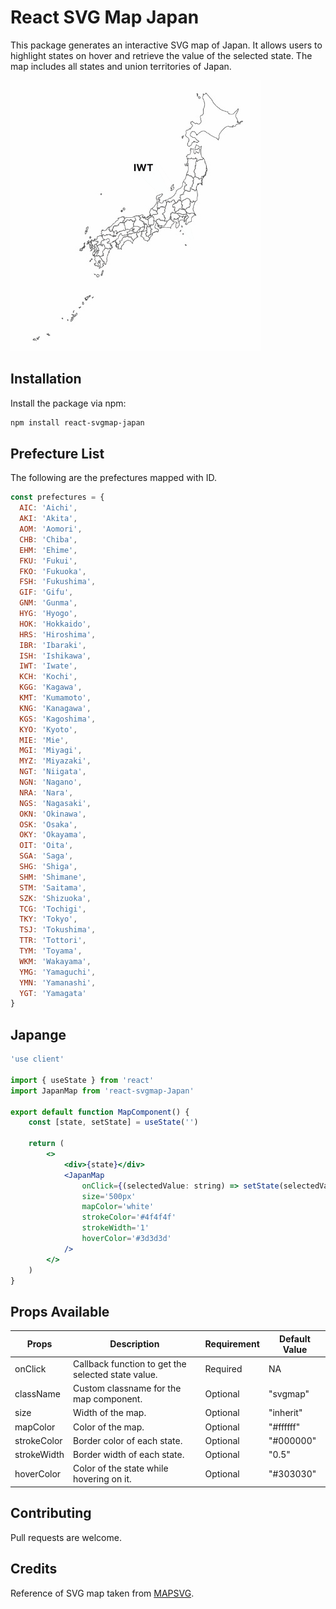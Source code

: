 # React SVG Map Japan

This package generates an interactive SVG map of Japan. It allows users to highlight states on hover and retrieve the value of the selected state. The map includes all states and union territories of Japan.

![Japan Map](./svgmap.gif)

## Installation

Install the package via npm:

```bash
npm install react-svgmap-japan
```

## Prefecture List

The following are the prefectures mapped with ID.

```js
const prefectures = {
  AIC: 'Aichi',
  AKI: 'Akita',
  AOM: 'Aomori',
  CHB: 'Chiba',
  EHM: 'Ehime',
  FKU: 'Fukui',
  FKO: 'Fukuoka',
  FSH: 'Fukushima',
  GIF: 'Gifu',
  GNM: 'Gunma',
  HYG: 'Hyogo',
  HOK: 'Hokkaido',
  HRS: 'Hiroshima',
  IBR: 'Ibaraki',
  ISH: 'Ishikawa',
  IWT: 'Iwate',
  KCH: 'Kochi',
  KGG: 'Kagawa',
  KMT: 'Kumamoto',
  KNG: 'Kanagawa',
  KGS: 'Kagoshima',
  KYO: 'Kyoto',
  MIE: 'Mie',
  MGI: 'Miyagi',
  MYZ: 'Miyazaki',
  NGT: 'Niigata',
  NGN: 'Nagano',
  NRA: 'Nara',
  NGS: 'Nagasaki',
  OKN: 'Okinawa',
  OSK: 'Osaka',
  OKY: 'Okayama',
  OIT: 'Oita',
  SGA: 'Saga',
  SHG: 'Shiga',
  SHM: 'Shimane',
  STM: 'Saitama',
  SZK: 'Shizuoka',
  TCG: 'Tochigi',
  TKY: 'Tokyo',
  TSJ: 'Tokushima',
  TTR: 'Tottori',
  TYM: 'Toyama',
  WKM: 'Wakayama',
  YMG: 'Yamaguchi',
  YMN: 'Yamanashi',
  YGT: 'Yamagata'
}
```

## Japange

```jsx
'use client'

import { useState } from 'react'
import JapanMap from 'react-svgmap-Japan'

export default function MapComponent() {
    const [state, setState] = useState('')

    return (
        <>
            <div>{state}</div>
            <JapanMap
                onClick={(selectedValue: string) => setState(selectedValue)}
                size='500px'
                mapColor='white'
                strokeColor='#4f4f4f'
                strokeWidth='1'
                hoverColor='#3d3d3d'
            />
        </>
    )
}
```

## Props Available

| Props       | Description                                             | Requirement | Default Value |
|-------------|---------------------------------------------------------|-------------|---------------|
| onClick     | Callback function to get the selected state value.      | Required    | NA            |
| className   | Custom classname for the map component.                 | Optional    | "svgmap"      |
| size        | Width of the map.                                       | Optional    | "inherit"     |
| mapColor    | Color of the map.                                       | Optional    | "#ffffff"     |
| strokeColor | Border color of each state.                             | Optional    | "#000000"     |
| strokeWidth | Border width of each state.                             | Optional    | "0.5"         |
| hoverColor  | Color of the state while hovering on it.                | Optional    | "#303030"     |


## Contributing

Pull requests are welcome.

## Credits

Reference of SVG map taken from [MAPSVG](https://mapsvg.com/maps).